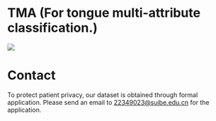 # TMA (For tongue multi-attribute classification.)
<img src="dataset example.png"  />

# Contact
To protect patient privacy, our dataset is obtained through formal application. Please send an email to 22349023@suibe.edu.cn for the application.
